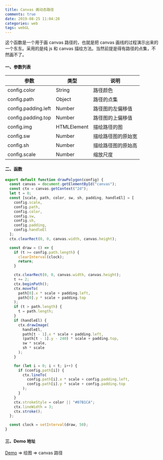 ```yaml
---
title: Canvas 画动态路径
comments: true
date: 2019-08-25 11:04:28
categories: web
tags: webGL
---
```


这个函数是一个用于画 canvas 路径的，也就是把 canvas 画线的过程演示出来的一个东东。采用的是纯 js 和 canvas 描绘方法。当然前提是得有路径的点集，不然画不了。

<!--more-->

#### 一、参数列表

| 参数                | 类型        | 说明               |
| ------------------- | ----------- | ------------------ |
| config.color        | String      | 路径颜色           |
| config.path         | Object      | 路径的点集         |
| config.padding.left | Number      | 路径图的左偏移值   |
| config.padding.top  | Number      | 路径图的上偏移值   |
| config.img          | HTMLElement | 描绘路径的图       |
| config.sw           | Number      | 描绘路径图的原始宽 |
| config.sh           | Number      | 描绘路径图的原始高 |
| config.scale        | Number      | 缩放尺度           |

#### 二、函数

```js
export default function drawPolygon(config) {
  const canvas = document.getElementById("canvas");
  const ctx = canvas.getContext("2d");
  let t = 0;
  const [scale, path, color, sw, sh, padding, handleEl] = [
    config.scale,
    config.path,
    config.color,
    config.sw,
    config.sh,
    config.padding,
    config.handleEl
  ];
  ctx.clearRect(0, 0, canvas.width, canvas.height);

  const draw = () => {
    if (t >= config.path.length) {
      clearInterval(clock);
      return;
    }

    ctx.clearRect(0, 0, canvas.width, canvas.height);
    t += 2;
    ctx.beginPath();
    ctx.moveTo(
      path[0].x * scale + padding.left,
      path[0].y * scale + padding.top
    );
    if (t > path.length) {
      t = path.length;
    }
    if (handleEl) {
      ctx.drawImage(
        handleEl,
        path[t - 1].x * scale + padding.left,
        (path[t - 1].y - 240) * scale + padding.top,
        sw * scale,
        sh * scale
      );
    }

    for (let i = 0; i < t; i++) {
      if (config.path[i]) {
        ctx.lineTo(
          config.path[i].x * scale + config.padding.left,
          config.path[i].y * scale + config.padding.top
        );
      }
    }
    ctx.strokeStyle = color || "#07B1CA";
    ctx.lineWidth = 3;
    ctx.stroke();
  };

  const clock = setInterval(draw, 50);
}
```

#### 三、Demo 地址

[Demo](https://canace22.github.io/Demos/#/) => 绘图 => canvas 路径

